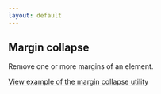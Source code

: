```yaml
---
layout: default
---
```


## Margin collapse

Remove one or more margins of an element.

<a href="/examples/utilities/margin-collapse/"
    class="js-example">
View example of the margin collapse utility
</a>

